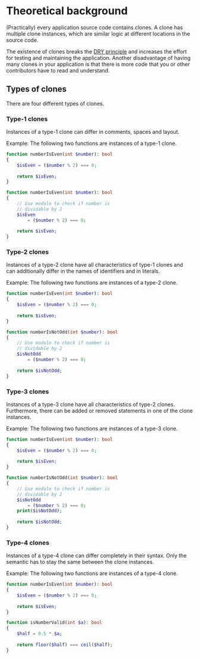 # Theoretical background

(Practically) every application source code contains clones. A clone has multiple clone instances, which are similar
logic at different locations in the source code.

The existence of clones breaks the [DRY principle](https://en.wikipedia.org/wiki/Don%27t_repeat_yourself)
and increases the effort for testing and maintaining the application. Another disadvantage of having many clones in your
application is that there is more code that you or other contributors have to read and understand.

## Types of clones

There are four different types of clones.

### Type-1 clones

Instances of a type-1 clone can differ in comments, spaces and layout.

Example: The following two functions are instances of a type-1 clone.

```php
function numberIsEven(int $number): bool
{
    $isEven = ($number % 2) === 0;
    
    return $isEven;
}
```

```php
function numberIsEven(int $number): bool
{
    // Use modulo to check if number is
    // dividable by 2
    $isEven 
        = ($number % 2) === 0;
    
    return $isEven;
}
```

### Type-2 clones

Instances of a type-2 clone have all characteristics of type-1 clones and can additionally differ in the names of
identifiers and in literals.

Example: The following two functions are instances of a type-2 clone.

```php
function numberIsEven(int $number): bool
{
    $isEven = ($number % 2) === 0;
    
    return $isEven;
}
```

```php
function numberIsNotOdd(int $number): bool
{
    // Use modulo to check if number is
    // dividable by 2
    $isNotOdd 
        = ($number % 2) === 0;
    
    return $isNotOdd;
}
```

### Type-3 clones

Instances of a type-3 clone have all characteristics of type-2 clones. Furthermore, there can be added or removed
statements in one of the clone instances.

Example: The following two functions are instances of a type-3 clone.

```php
function numberIsEven(int $number): bool
{
    $isEven = ($number % 2) === 0;
    
    return $isEven;
}
```

```php
function numberIsNotOdd(int $number): bool
{
    // Use modulo to check if number is
    // dividable by 2
    $isNotOdd 
        = ($number % 2) === 0;
    print($isNotOdd);
    
    return $isNotOdd;
}
```

### Type-4 clones

Instances of a type-4 clone can differ completely in their syntax. Only the semantic has to stay the same between the
clone instances.

Example: The following two functions are instances of a type-4 clone.

```php
function numberIsEven(int $number): bool
{
    $isEven = ($number % 2) === 0;
    
    return $isEven;
}
```

```php
function isNumberValid(int $a): bool
{
    $half = 0.5 * $a;
    
    return floor($half) === ceil($half);
}
```